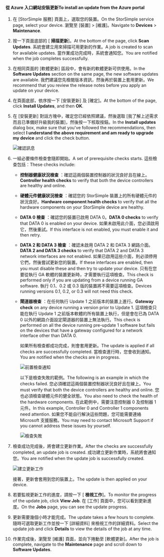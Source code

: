 <!--author=alkohli last changed: 02/06/17-->

#### <a name="to-install-an-update-from-the-azure-portal"></a><span data-ttu-id="a109a-101">從 Azure 入口網站安裝更新</span><span class="sxs-lookup"><span data-stu-id="a109a-101">To install an update from the Azure portal</span></span>

1. <span data-ttu-id="a109a-102">在 [StorSimple 服務] 頁面上，選取您的裝置。</span><span class="sxs-lookup"><span data-stu-id="a109a-102">On the StorSimple service page, select your device.</span></span> <span data-ttu-id="a109a-103">瀏覽至 [裝置]  >  [維護]。</span><span class="sxs-lookup"><span data-stu-id="a109a-103">Navigate to **Devices** > **Maintenance**.</span></span>
2. <span data-ttu-id="a109a-104">按一下頁面底部的 [ **掃描更新**]。</span><span class="sxs-lookup"><span data-stu-id="a109a-104">At the bottom of the page, click **Scan Updates**.</span></span> <span data-ttu-id="a109a-105">系統會建立用來掃描可用更新的作業。</span><span class="sxs-lookup"><span data-stu-id="a109a-105">A job is created to scan for available updates.</span></span> <span data-ttu-id="a109a-106">當作業成功完成時，系統會通知您。</span><span class="sxs-lookup"><span data-stu-id="a109a-106">You are notified when the job completes successfully.</span></span>
3. <span data-ttu-id="a109a-107">在相同頁面的 [軟體更新] 區段中，會有新的軟體更新可供使用。</span><span class="sxs-lookup"><span data-stu-id="a109a-107">In the **Software Updates** section on the same page, the new software updates are available.</span></span> <span data-ttu-id="a109a-108">我們建議您先檢閱版本資訊，然後再於裝置上套用更新。</span><span class="sxs-lookup"><span data-stu-id="a109a-108">We recommend that you review the release notes before you apply an update on your device.</span></span>
4. <span data-ttu-id="a109a-109">在頁面底部，依序按一下 [安裝更新] 及 [確定]。</span><span class="sxs-lookup"><span data-stu-id="a109a-109">At the bottom of the page, click **Install Updates**, and then **OK**.</span></span>
5. <span data-ttu-id="a109a-110">在 [安裝更新] 對話方塊中，確定您已經依照建議，然後選取 [我了解上述需求而且已準備好升級我的裝置]，然後按一下核取按鈕。</span><span class="sxs-lookup"><span data-stu-id="a109a-110">In the **Install updates** dialog box, make sure that you've followed the recommendations, then select **I understand the above requirement and am ready to upgrade my device** and click the check button.</span></span>
   
    ![確認訊息](./media/storsimple-install-update2-via-portal/InstallUpdate12_2M.png)
6. <span data-ttu-id="a109a-112">一組必要條件檢查會隨即開始。</span><span class="sxs-lookup"><span data-stu-id="a109a-112">A set of prerequisite checks starts.</span></span> <span data-ttu-id="a109a-113">這些檢查包括︰</span><span class="sxs-lookup"><span data-stu-id="a109a-113">These checks include:</span></span>
   
   * <span data-ttu-id="a109a-114">**控制器健康狀況檢查** ：確認這兩個裝置控制器的狀況良好且在線上。</span><span class="sxs-lookup"><span data-stu-id="a109a-114">**Controller health checks** to verify that both the device controllers are healthy and online.</span></span>
   * <span data-ttu-id="a109a-115">**硬體元件健康狀況檢查** ：確認您的 StorSimple 裝置上的所有硬體元件的狀況良好。</span><span class="sxs-lookup"><span data-stu-id="a109a-115">**Hardware component health checks** to verify that all the hardware components on your StorSimple device are healthy.</span></span>
   * <span data-ttu-id="a109a-116">**DATA 0 檢查** ：確認您的裝置已啟用 DATA 0。</span><span class="sxs-lookup"><span data-stu-id="a109a-116">**DATA 0 checks** to verify that DATA 0 is enabled on your device.</span></span> <span data-ttu-id="a109a-117">如果未啟用此介面，您必須啟用它，然後重試。</span><span class="sxs-lookup"><span data-stu-id="a109a-117">If this interface is not enabled, you must enable it and then retry.</span></span>
   * <span data-ttu-id="a109a-118">**DATA 2 和 DATA 3 檢查** ：確認未啟用 DATA 2 和 DATA 3 網路介面。</span><span class="sxs-lookup"><span data-stu-id="a109a-118">**DATA 2 and DATA 3 checks** to verify that DATA 2 and DATA 3 network interfaces are not enabled.</span></span> <span data-ttu-id="a109a-119">如果已啟用這些介面，則必須停用它們，然後嘗試更新您的裝置。</span><span class="sxs-lookup"><span data-stu-id="a109a-119">If these interfaces are enabled, then you must disable these and then try to update your device.</span></span> <span data-ttu-id="a109a-120">只有在您要從執行 GA 軟體的裝置更新時，才需要執行這項檢查。</span><span class="sxs-lookup"><span data-stu-id="a109a-120">This check is performed only if you are updating from a device running GA software.</span></span> <span data-ttu-id="a109a-121">執行 0.1、0.2 或 0.3 版的裝置將不需要這項檢查。</span><span class="sxs-lookup"><span data-stu-id="a109a-121">Devices running versions 0.1, 0.2, or 0.3 will not need this check.</span></span>
   * <span data-ttu-id="a109a-122">**閘道器檢查** ：在任何執行 Update 1 之前版本的裝置上進行。</span><span class="sxs-lookup"><span data-stu-id="a109a-122">**Gateway check** on any device running a version prior to Update 1.</span></span> <span data-ttu-id="a109a-123">這項檢查只能在執行 Update 1 之前版本軟體的所有裝置上執行，但是會在已為 DATA 0 以外的網路介面設定閘道器的裝置上無法執行。</span><span class="sxs-lookup"><span data-stu-id="a109a-123">This check is performed on all the device running pre-update 1 software but fails on the devices that have a gateway configured for a network interface other than DATA 0.</span></span>
     
     <span data-ttu-id="a109a-124">如果所有檢查都成功完成，則會套用更新。</span><span class="sxs-lookup"><span data-stu-id="a109a-124">The update is applied if all checks are successfully completed.</span></span> <span data-ttu-id="a109a-125">當檢查進行時，您會收到通知。</span><span class="sxs-lookup"><span data-stu-id="a109a-125">You are notified when the checks are in progress.</span></span>
     
     ![前置檢查通知](./media/storsimple-install-update2-via-portal/InstallUpdate12_3M.png)
     
     <span data-ttu-id="a109a-127">以下是檢查失敗的範例。</span><span class="sxs-lookup"><span data-stu-id="a109a-127">The following is an example in which the checks failed.</span></span> <span data-ttu-id="a109a-128">您必須確認這兩個裝置控制器狀況良好且在線上。</span><span class="sxs-lookup"><span data-stu-id="a109a-128">You must verify that both the device controllers are healthy and online.</span></span> <span data-ttu-id="a109a-129">您也必須檢查硬體元件的健全狀態。</span><span class="sxs-lookup"><span data-stu-id="a109a-129">You also need to check the health of the hardware components.</span></span> <span data-ttu-id="a109a-130">在此範例中，需要注意控制器 0 及控制器 1 元件。</span><span class="sxs-lookup"><span data-stu-id="a109a-130">In this example, Controller 0 and Controller 1 components need attention.</span></span> <span data-ttu-id="a109a-131">如果您不能自行解決這些問題，您可能需要連絡 Microsoft 支援服務。</span><span class="sxs-lookup"><span data-stu-id="a109a-131">You may need to contact Microsoft Support if you cannot address these issues by yourself.</span></span>
     
       ![檢查失敗](./media/storsimple-install-update2-via-portal/HCS_PreUpgradeChecksFailed-include.png)
7. <span data-ttu-id="a109a-133">檢查成功完成後，將會建立更新作業。</span><span class="sxs-lookup"><span data-stu-id="a109a-133">After the checks are successfully completed, an update job is created.</span></span> <span data-ttu-id="a109a-134">成功建立更新作業時，系統將會通知您。</span><span class="sxs-lookup"><span data-stu-id="a109a-134">You are notified when the update job is successfully created.</span></span>
   
    ![建立更新工作](./media/storsimple-install-update2-via-portal/InstallUpdate12_44M.png)
   
    <span data-ttu-id="a109a-136">接著，更新會套用到您的裝置上。</span><span class="sxs-lookup"><span data-stu-id="a109a-136">The update is then applied on your device.</span></span>
    
8. <span data-ttu-id="a109a-137">若要監視更新工作的進度，請按一下 [ **檢視工作**]。</span><span class="sxs-lookup"><span data-stu-id="a109a-137">To monitor the progress of the update job, click **View Job**.</span></span> <span data-ttu-id="a109a-138">在 [工作]  頁面中，您可以看到更新進度。</span><span class="sxs-lookup"><span data-stu-id="a109a-138">On the **Jobs** page, you can see the update progress.</span></span>
9. <span data-ttu-id="a109a-139">更新需要幾個小時才能完成。</span><span class="sxs-lookup"><span data-stu-id="a109a-139">The update takes a few hours to complete.</span></span> <span data-ttu-id="a109a-140">隨時可選取更新工作並按一下 [詳細資料]  來檢視工作的詳細資料。</span><span class="sxs-lookup"><span data-stu-id="a109a-140">Select the update job and click **Details** to view the details of the job at any time.</span></span>
10. <span data-ttu-id="a109a-141">作業完成後，瀏覽至 [維護] 頁面，並向下捲動至 [軟體更新]。</span><span class="sxs-lookup"><span data-stu-id="a109a-141">After the job is complete, navigate to the **Maintenance** page and scroll down to **Software Updates**.</span></span>

